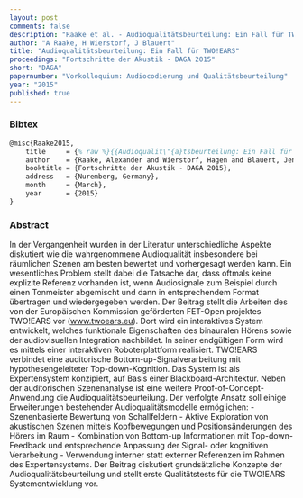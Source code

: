 ```yaml
---
layout: post
comments: false
description: "Raake et al. - Audioqualitätsbeurteilung: Ein Fall für TWO!EARS"
author: "A Raake, H Wierstorf, J Blauert"
title: "Audioqualitätsbeurteilung: Ein Fall für TWO!EARS"
proceedings: "Fortschritte der Akustik - DAGA 2015"
short: "DAGA"
papernumber: "Vorkolloquium: Audiocodierung und Qualitätsbeurteilung"
year: "2015"
published: true
---
```


### Bibtex

```latex
@misc{Raake2015,
    title     = {% raw %}{{Audioqualit\"{a}tsbeurteilung: Ein Fall für TWO!EARS}}{% endraw %},
    author    = {Raake, Alexander and Wierstorf, Hagen and Blauert, Jens},
    booktitle = {Fortschritte der Akustik - DAGA 2015},
    address   = {Nuremberg, Germany},
    month     = {March},
    year      = {2015}
}
```

### Abstract

In der Vergangenheit wurden in der Literatur unterschiedliche Aspekte diskutiert
wie die wahrgenommene Audioqualität insbesondere bei räumlichen Szenen am besten
bewertet und vorhergesagt werden kann. Ein wesentliches Problem stellt dabei die
Tatsache dar, dass oftmals keine explizite Referenz vorhanden ist, wenn
Audiosignale zum Beispiel durch einen Tonmeister abgemischt und dann in
entsprechendem Format übertragen und wiedergegeben werden. Der Beitrag stellt
die Arbeiten des von der Europäischen Kommission geförderten FET-Open projektes
TWO!EARS vor (www.twoears.eu). Dort wird ein interaktives System entwickelt,
welches funktionale Eigenschaften des binauralen Hörens sowie der audiovisuellen
Integration nachbildet. In seiner endgültigen Form wird es mittels einer
interaktiven Roboterplattform realisiert. TWO!EARS verbindet eine auditorische
Bottom-up-Signalverarbeitung mit hypothesengeleiteter Top-down-Kognition. Das
System ist als Expertensystem konzipiert, auf Basis einer
Blackboard-Architektur. Neben der auditorischen Szenenanalyse ist eine weitere
Proof-of-Concept-Anwendung die Audioqualitätsbeurteilung. Der verfolgte Ansatz
soll einige Erweiterungen bestehender Audioqualitätsmodelle ermöglichen: -
Szenenbasierte Bewertung von Schallfeldern - Aktive Exploration von akustischen
Szenen mittels Kopfbewegungen und Positionsänderungen des Hörers im Raum -
Kombination von Bottom-up Informationen mit Top-down-Feedback und entsprechende
Anpassung der Signal- oder kognitiven Verarbeitung - Verwendung interner statt
externer Referenzen im Rahmen des Expertensystems. Der Beitrag diskutiert
grundsätzliche Konzepte der Audioqualitätsbeurteilung und stellt erste
Qualitätstests für die TWO!EARS Systementwicklung vor.
